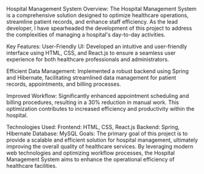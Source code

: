 Hospital Management System
Overview:
The Hospital Management System is a comprehensive solution designed to optimize healthcare operations, streamline patient records, and enhance staff efficiency. 
As the lead developer, I have spearheaded the development of this project to address the complexities of managing a hospital's day-to-day activities.

Key Features:
User-Friendly UI: 
Developed an intuitive and user-friendly interface using HTML, CSS, and React.js to ensure a seamless user experience for both healthcare professionals and 
administrators.

Efficient Data Management: 
Implemented a robust backend using Spring and Hibernate, facilitating streamlined data management for patient records, appointments, and 
billing processes.

Improved Workflow:
Significantly enhanced appointment scheduling and billing procedures, resulting in a 30% reduction in manual work. This optimization contributes to increased
efficiency and productivity within the hospital.

Technologies Used:
Frontend: HTML, CSS, React.js
Backend: Spring, Hibernate
Database: MySQL
Goals:
The primary goal of this project is to provide a scalable and efficient solution for hospital management, ultimately improving the overall quality of healthcare services. 
By leveraging modern web technologies and optimizing workflow processes, the Hospital Management System aims to enhance the operational efficiency of healthcare facilities.
